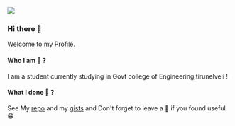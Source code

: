 ![](https://komarev.com/ghpvc/?username=SaravanaSankar)
### Hi there 👋
<!--
**SaravanaSankar/SaravanaSankar** is a ✨ _special_ ✨ repository because its `README.md` (this file) appears on your GitHub profile.

Here are some ideas to get you started:

- 🔭 I’m currently working on ...
- 🌱 I’m currently learning ...
- 👯 I’m looking to collaborate on ...
- 🤔 I’m looking for help with ...
- 💬 Ask me about ...
- 📫 How to reach me: ...
- 😄 Pronouns: ...
- ⚡ Fun fact: ...
-->

Welcome to my Profile.

#### Who I am 🤔 ?

I am a student currently studying in Govt college of Engineering,tirunelveli  !

#### What I done 🤔 ?

See My [repo](https://github.com/SaravanaSankar?tab=repositories) and my [gists](https://gist.github.com/SaravanaSankar) and Don't forget to leave a :star2:
if you found useful :grin:
